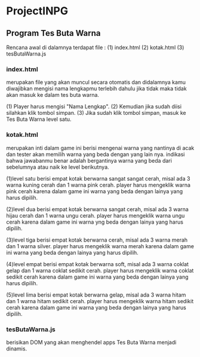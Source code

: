 # ProjectINPG

## Program Tes Buta Warna
Rencana awal di dalamnya terdapat file :
(1) index.html
(2) kotak.html
(3) tesButaWarna.js

### index.html
merupakan file yang akan muncul secara otomatis dan didalamnya kamu diwajibkan mengisi nama lengkapmu terlebih dahulu jika tidak maka tidak akan masuk ke dalam tes buta warna.


(1) Player harus mengisi "Nama Lengkap".
(2) Kemudian jika sudah diisi silahkan klik tombol simpan.
(3) Jika sudah  klik tombol simpan, masuk ke Tes Buta Warna level satu. 


### kotak.html
merupakan inti dalam game ini berisi mengenai warna yang nantinya di acak dan tester akan memilih warna yang beda dengan yang lain nya.
indikasi bahwa jawabanmu benar adalah bergantinya warna yang beda dari sebelumnya atau naik ke level berikutnya.

(1)level satu berisi empat kotak berwarna sangat sangat cerah, misal ada 3 warna kuning cerah dan 1 warna pink cerah. player harus mengeklik warna pink cerah karena dalam game ini warna yang beda dengan lainya yang harus dipilih.

(2)level dua berisi empat kotak berwarna sangat cerah, misal ada 3 warna hijau cerah dan 1 warna ungu cerah. player harus mengeklik warna ungu cerah karena dalam game ini warna yng beda dengan lainya yang harus dipilih.

(3)level tiga berisi empat kotak berwarna cerah, misal ada 3 warna merah dan 1 warna silver. player harus mengeklik warna merah karena dalam game ini warna yang beda dengan lainya yang harus dipilih.

(4)level empat berisi empat kotak berwarna soft, misal ada 3 warna coklat gelap dan 1 warna coklat sedikit cerah. player harus mengeklik warna coklat sedikit cerah karena dalam game ini warna yang beda dengan lainya yang harus dipilih.

(5)level lima berisi empat kotak berwarna gelap, misal ada 3 warna hitam dan 1 warna hitam sedikit cerah. player harus mengeklik warna hitam sedikit cerah karena dalam game ini warna yang beda dengan lainya yang harus dipilih.


### tesButaWarna.js
berisikan DOM yang akan menghendel apps Tes Buta Warna menjadi dinamis.

